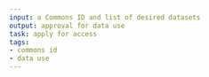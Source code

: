 ```yaml
---
input: a Commons ID and list of desired datasets
output: approval for data use
task: apply for access
tags:
- commons id
- data use
---
```

